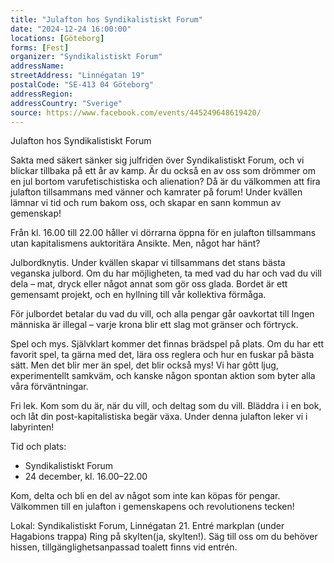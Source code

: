 ```yaml
---
title: "Julafton hos Syndikalistiskt Forum"
date: "2024-12-24 16:00:00"
locations: [Göteborg]
forms: [Fest]
organizer: "Syndikalistiskt Forum"
addressName: 
streetAddress: "Linnégatan 19"
postalCode: "SE-413 04 Göteborg"
addressRegion:
addressCountry: "Sverige"
source: https://www.facebook.com/events/445249648619420/
---
```

Julafton hos Syndikalistiskt Forum

Sakta med säkert sänker sig julfriden över Syndikalistiskt Forum, och vi blickar tillbaka på ett år av kamp. Är du också en av oss som drömmer om en jul bortom varufetischistiska och alienation? Då är du välkommen att fira julafton tillsammans med vänner och kamrater på forum! Under kvällen lämnar vi tid och rum bakom oss, och skapar en sann kommun av gemenskap! 

Från kl. 16.00 till 22.00 håller vi dörrarna öppna för en julafton tillsammans utan kapitalismens auktoritära Ansikte. Men, något har hänt?

Julbordknytis. Under kvällen skapar vi tillsammans det stans bästa veganska julbord. Om du har möjligheten, ta med vad du har och vad du vill dela – mat, dryck eller något annat som gör oss glada. Bordet är ett gemensamt projekt, och en hyllning till vår kollektiva förmåga. 

För julbordet betalar du vad du vill, och alla pengar går oavkortat till Ingen människa är illegal – varje krona blir ett slag mot gränser och förtryck. 

Spel och mys. Självklart kommer det finnas brädspel på plats. Om du har ett favorit spel, ta gärna med det, lära oss reglera och hur en fuskar på bästa sätt. Men det blir mer än spel, det blir också mys! Vi har gôtt ljug, experimentellt samkväm, och kanske någon spontan aktion som byter alla våra förväntningar. 

Fri lek. Kom som du är, när du vill, och deltag som du vill. Bläddra i i en bok, och låt din post-kapitalistiska begär växa. Under denna julafton leker vi i labyrinten!

Tid och plats:
- Syndikalistiskt Forum
- 24 december, kl. 16.00–22.00

Kom, delta och bli en del av något som inte kan köpas för pengar. Välkommen till en julafton i gemenskapens och revolutionens tecken!

Lokal: Syndikalistiskt Forum, Linnégatan 21. Entré markplan (under Hagabions trappa) Ring på skylten(ja, skylten!).
Säg till oss om du behöver hissen, tillgänglighetsanpassad toalett finns vid entrén.
